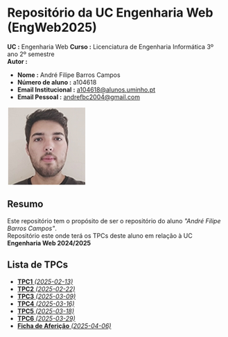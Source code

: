# Repositório da UC Engenharia Web (EngWeb2025)

 **UC :** Engenharia Web
 **Curso :** Licenciatura de Engenharia Informática 3º ano 2º semestre  
 **Autor :**  
 - **Nome :** André Filipe Barros Campos  
 - **Número de aluno :** a104618  
 - **Email Institucional :** a104618@alunos.uminho.pt  
 - **Email Pessoal :** andrefbc2004@gmail.com  
 
 ![Fotografia do Aluno](image.png)

## Resumo

 Este repositório tem o propósito de ser o repositório do aluno _"André Filipe Barros Campos"_.  
 Repositório este onde terá os TPCs deste aluno em relação à UC **Engenharia Web 2024/2025**

## Lista de TPCs

- [**TPC1** _(2025-02-13)_](TPC1/)
- [**TPC2** _(2025-02-22)_](TPC2/)
- [**TPC3** _(2025-03-09)_](TPC3/)
- [**TPC4** _(2025-03-16)_](TPC4/)
- [**TPC5** _(2025-03-18)_](TPC5/)
- [**TPC6** _(2025-03-29)_](TPC6/)
- [**Ficha de Aferição** _(2025-04-06)_](ENGWEB2025-Afericao/)
